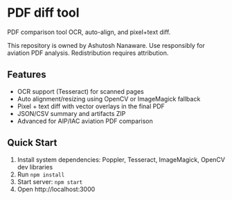 # PDF diff tool

PDF comparison tool OCR, auto-align, and pixel+text diff.

This repository is owned by Ashutosh Nanaware. Use responsibly for aviation PDF analysis. Redistribution requires attribution.

## Features
- OCR support (Tesseract) for scanned pages
- Auto alignment/resizing using OpenCV or ImageMagick fallback
- Pixel + text diff with vector overlays in the final PDF
- JSON/CSV summary and artifacts ZIP
- Advanced for AIP/IAC aviation PDF comparison

## Quick Start
1. Install system dependencies: Poppler, Tesseract, ImageMagick, OpenCV dev libraries
2. Run `npm install`
3. Start server: `npm start`
4. Open http://localhost:3000
